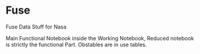 # Fuse
Fuse Data Stuff for Nasa

Main Functional Notebook inside the Working Notebook, Reduced notebook is strictly the functional Part. Obstables are in use tables. 
